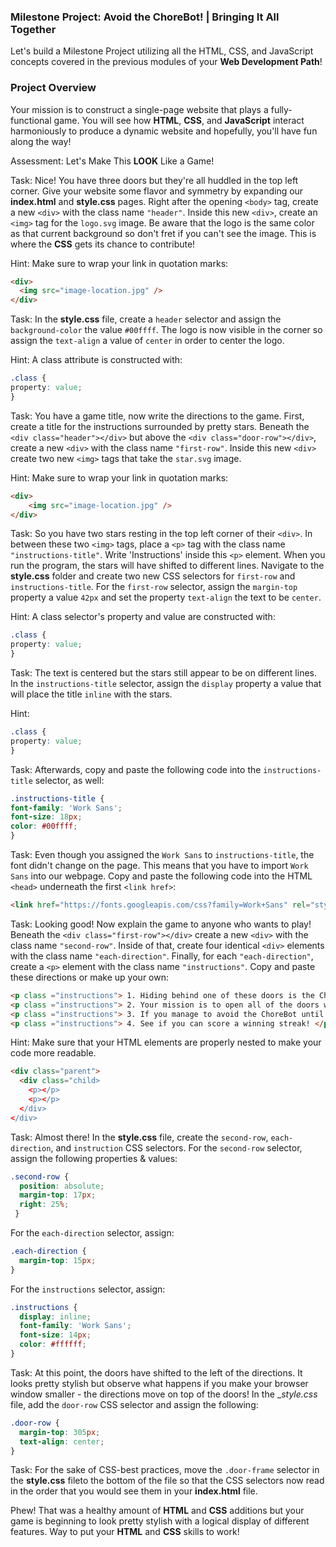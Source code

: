 ### Milestone Project: Avoid the ChoreBot! | Bringing It All Together

Let's build a Milestone Project utilizing all the HTML, CSS, and JavaScript concepts covered in the previous modules of your __Web Development Path__!

### Project Overview
Your mission is to construct a single-page website that plays a fully-functional game. You will see how __HTML__, __CSS__, and __JavaScript__ interact harmoniously to produce a dynamic website and hopefully, you'll have fun along the way!

Assessment: Let's Make This __LOOK__ Like a Game!

Task: Nice! You have three doors but they're all huddled in the top left corner. Give your website some flavor and symmetry by expanding our __index.html__ and __style.css__ pages. Right after the opening `<body>` tag, create a new `<div>` with the class name `"header"`. Inside this new `<div>`, create an `<img>` tag for the `logo.svg` image.  Be aware that the logo is the same color as that current background so don't fret if you can't see the image. This is where the __CSS__ gets its chance to contribute!

Hint: Make sure to wrap your link in quotation marks:    

```html
<div>
  <img src="image-location.jpg" />
</div>
```

Task: In the __style.css__ file, create a `header` selector and assign the `background-color` the value `#00ffff`. The logo is now visible in the corner so assign the `text-align` a value of `center` in order to center the logo.

Hint: A class attribute is constructed with:

```css
.class { 
property: value;
}
```

Task: You have a game title, now write the directions to the game. First, create a title for the instructions surrounded by pretty stars. Beneath the `<div class="header"></div>` but above the `<div class="door-row"></div>`, create a new `<div>` with the class name `"first-row"`. Inside this new `<div>` create two new `<img>` tags that take the `star.svg` image.

Hint: Make sure to wrap your link in quotation marks:    

```html
<div>
	<img src="image-location.jpg" />
</div>
```

Task: So you have two stars resting in the top left corner of their `<div>`. In between these two `<img>` tags, place a `<p>` tag with the class name `"instructions-title"`. Write 'Instructions' inside this `<p>` element. When you run the program, the stars will have shifted to different lines. Navigate to the __style.css__ folder and create two new CSS selectors for `first-row` and `instructions-title`. For the `first-row` selector, assign the `margin-top` property a value `42px` and set the property `text-align` the text to be `center`.

Hint: A class selector's property and value are constructed with:

```css
.class { 
property: value;
}
```

Task: The text is centered but the stars still appear to be on different lines. In the `instructions-title` selector, assign the `display` property a value that will place the title `inline` with the stars.

Hint: 


```css
.class { 
property: value;
}
```

Task: Afterwards, copy and paste the following code into the `instructions-title` selector, as well:

 ```css
 .instructions-title {
 font-family: 'Work Sans';
 font-size: 18px;
 color: #00ffff;
 }
 ```

Task: Even though you assigned the `Work Sans` to `instructions-title`, the font didn't change on the page. This means that you have to import `Work Sans` into our webpage. Copy and paste the following code into the HTML `<head>` underneath the first `<link href>`: 

```html
<link href="https://fonts.googleapis.com/css?family=Work+Sans" rel="stylesheet" type='text/css'>
```

Task: Looking good! Now explain the game to anyone who wants to play! Beneath the `<div class="first-row"></div>` create a new `<div>` with the class name `"second-row"`. Inside of that, create four identical `<div>` elements with the class name `"each-direction"`. Finally, for each `"each-direction"`, create a `<p>` element with the class name `"instructions"`. Copy and paste these directions or make up your own:

```html
<p class ="instructions"> 1. Hiding behind one of these doors is the ChoreBot. </p>
<p class ="instructions"> 2. Your mission is to open all of the doors without running into the ChoreBot. </p>
<p class ="instructions"> 3. If you manage to avoid the ChoreBot until the very last door, you win! </p>
<p class ="instructions"> 4. See if you can score a winning streak! </p>
```

Hint: Make sure that your HTML elements are properly nested to make your 	code more readable.

 ```html
 <div class="parent">
   <div class="child>
     <p></p>
     <p></p>
   </div>
 </div>
 ```

Task: Almost there! In the __style.css__ file, create the `second-row`, `each-direction`, and `instruction` CSS selectors. For the `second-row` selector, assign the following properties & values:

```css
.second-row {
  position: absolute;
  margin-top: 17px;
  right: 25%;
 }
```
For the `each-direction` selector, assign:

```css
.each-direction {    
  margin-top: 15px;
}
```
For the `instructions` selector, assign:

```css
.instructions {
  display: inline;
  font-family: 'Work Sans';
  font-size: 14px;
  color: #ffffff;
}
```

Task: At this point, the doors have shifted to the left of the directions. It looks pretty stylish but observe what happens if you make your browser window smaller - the directions move on top of the doors! In the __style.css_ file, add the `door-row` CSS selector and assign the following:

```css
.door-row {
  margin-top: 305px;
  text-align: center;
}
```

Task: For the sake of CSS-best practices, move the `.door-frame` selector in the __style.css__ fileto the bottom of the file so that the CSS selectors now read in the order that you would see them in your __index.html__ file.

Phew! That was a healthy amount of __HTML__ and __CSS__ additions but your game is beginning to look pretty stylish with a logical display of different features. Way to put your __HTML__ and __CSS__ skills to work!


